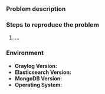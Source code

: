 ### Problem description

### Steps to reproduce the problem

1. ...

### Environment

* **Graylog Version:**
* **Elasticsearch Version:**
* **MongoDB Version:**
* **Operating System:**
